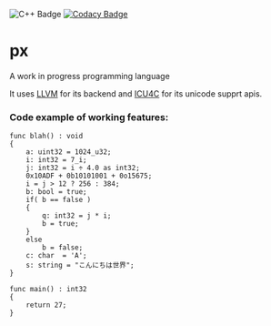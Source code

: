 ![C++ Badge](https://camo.githubusercontent.com/5470b238fcbd1a4ed9f15c650df2472ece533eb5/68747470733a2f2f696d672e736869656c64732e696f2f62616467652f7374642d632b2b31342d626c75652e737667)
[![Codacy Badge](https://api.codacy.com/project/badge/Grade/ab463a33c64b4bd3abd9d3c83768b2b5)](https://www.codacy.com/app/sbuberl/px?utm_source=github.com&amp;utm_medium=referral&amp;utm_content=sbuberl/px&amp;utm_campaign=Badge_Grade)

# px
A work in progress programming language

It uses [LLVM](https://llvm.org/) for its backend and [ICU4C](http://site.icu-project.org/) for its unicode supprt apis.

### Code example of working features:
```
func blah() : void
{
	a: uint32 = 1024_u32;
	i: int32 = 7_i;
	j: int32 = i ÷ 4.0 as int32;
	0x10ADF + 0b10101001 + 0o15675;
	i = j > 12 ? 256 : 384;
	b: bool = true;
	if( b == false )
	{
		q: int32 = j * i;
		b = true;
	}
	else
		b = false;
	c: char  = 'A';
	s: string = "こんにちは世界";
}

func main() : int32
{
	return 27;
}
```
